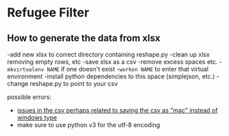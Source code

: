 # Refugee Filter

## How to generate the data from xlsx
-add new xlsx to correct directory containing reshape.py
-clean up xlsx removing empty rows, etc
-save xlsx as a csv
-remove excess spaces etc.
-`mkvirtualenv NAME` if one doesn't exist
-`workon NAME` to enter that virtual environment
-install python dependencies to this space (simplejson, etc.)
-change reshape.py to point to your csv

possible errors:
- [issues in the csv perhaps related to saving the csv as "mac" instead of windows type](https://stackoverflow.com/questions/17315635/csv-new-line-character-seen-in-unquoted-field-error)
- make sure to use python v3 for the utf-8 encoding